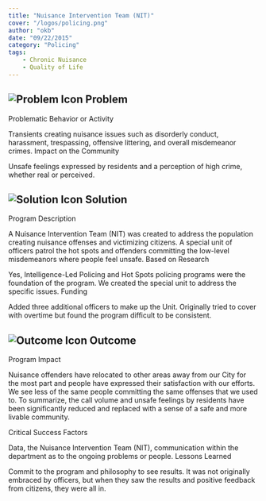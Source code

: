 ```yaml
---
title: "Nuisance Intervention Team (NIT)"
cover: "/logos/policing.png"
author: "okb"
date: "09/22/2015"
category: "Policing"
tags:
    - Chronic Nuisance
    - Quality of Life
---
```


## ![Problem Icon](https://github.com/google/material-design-icons/raw/master/alert/1x_web/ic_error_outline_black_48dp.png "Problem") Problem

Problematic Behavior or Activity

Transients creating nuisance issues such as disorderly conduct, harassment, trespassing, offensive littering, and overall misdemeanor crimes.
Impact on the Community

Unsafe feelings expressed by residents and a perception of high crime, whether real or perceived.

## ![Solution Icon](https://github.com/google/material-design-icons/raw/master/action/1x_web/ic_lightbulb_outline_black_48dp.png "Solution") Solution

Program Description

A Nuisance Intervention Team (NIT) was created to address the population creating nuisance offenses and victimizing citizens. A special unit of officers patrol the hot spots and offenders committing the low-level misdemeanors where people feel unsafe.
Based on Research

Yes, Intelligence-Led Policing and Hot Spots policing programs were the foundation of the program. We created the special unit to address the specific issues.
Funding

Added three additional officers to make up the Unit. Originally tried to cover with overtime but found the program difficult to be consistent.

## ![Outcome Icon](https://github.com/google/material-design-icons/raw/master/action/1x_web/ic_view_list_black_48dp.png "Outcome") Outcome

Program Impact

Nuisance offenders have relocated to other areas away from our City for the most part and people have expressed their satisfaction with our efforts. We see less of the same people committing the same offenses that we used to. To summarize, the call volume and unsafe feelings by residents have been significantly reduced and replaced with a sense of a safe and more livable community.

Critical Success Factors

Data, the Nuisance Intervention Team (NIT), communication within the department as to the ongoing problems or people.
Lessons Learned

Commit to the program and philosophy to see results. It was not originally embraced by officers, but when they saw the results and positive feedback from citizens, they were all in.